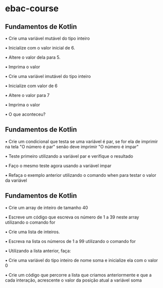 # ebac-course

## Fundamentos de Kotlin
• Crie uma variável mutável do tipo inteiro

• Inicialize com o valor inicial de 6.

• Altere o valor dela para 5.

• Imprima o valor

• Crie uma variável imutável do tipo inteiro

• Inicialize com valor de 6

• Altere o valor para 7

• Imprima o valor

• O que aconteceu?

## Fundamentos de Kotlin
• Crie um condicional que testa se uma variável
é par, se for ela de imprimir na tela "O número é
par" senão deve imprimir "O número é impar"

• Teste primeiro utilizando a variável par e verifique o
resultado

• Faço o mesmo teste agora usando a variável impar

• Refaça o exemplo anterior utilizando o
comando when para testar o valor da variável

## Fundamentos de Kotlin
• Crie um array de inteiro de tamanho 40

• Escreve um código que escreva os número de 1 a 39 neste array
utilizando o comando for

• Crie uma lista de inteiros.

• Escreva na lista os números de 1 a 99 utilizando o comando for

• Utilizando a lista anterior, faça:

• Crie uma variável do tipo inteiro de nome soma e inicialize ela com
o valor 0

• Crie um código que percorre a lista que criamos anteriormente e
que a cada interação, acrescente o valor da posição atual a variável
soma

